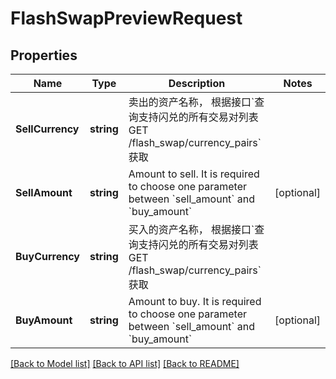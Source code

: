 # FlashSwapPreviewRequest

## Properties

Name | Type | Description | Notes
------------ | ------------- | ------------- | -------------
**SellCurrency** | **string** | 卖出的资产名称， 根据接口&#x60;查询支持闪兑的所有交易对列表 GET /flash_swap/currency_pairs&#x60;获取 | 
**SellAmount** | **string** | Amount to sell. It is required to choose one parameter between &#x60;sell_amount&#x60; and &#x60;buy_amount&#x60; | [optional] 
**BuyCurrency** | **string** | 买入的资产名称， 根据接口&#x60;查询支持闪兑的所有交易对列表 GET /flash_swap/currency_pairs&#x60;获取 | 
**BuyAmount** | **string** | Amount to buy. It is required to choose one parameter between &#x60;sell_amount&#x60; and &#x60;buy_amount&#x60; | [optional] 

[[Back to Model list]](../README.md#documentation-for-models) [[Back to API list]](../README.md#documentation-for-api-endpoints) [[Back to README]](../README.md)


